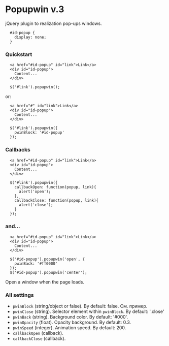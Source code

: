 # Popupwin v.3

jQuery plugin to realization pop-ups windows.

~~~~{.css}
  #id-popup {
    display: none;
  }
~~~~

### Quickstart

~~~~{.html}
  <a href="#id-popup" id="link">Link</a>
  <div id="id-popup">
    Content...
  </div>
~~~~
~~~~{.js}
  $('#link').popupwin();
~~~~

or:
~~~~{.html}
  <a href="#" id="link">Link</a>
  <div id="id-popup">
    Content...
  </div>
~~~~
~~~~{.js}
  $('#link').popupwin({
    pwinBlock: '#id-popup'
  });
~~~~

### Callbacks

~~~~{.html}
  <a href="#id-popup" id="link">Link</a>
  <div id="id-popup">
    Content...
  </div>
~~~~
~~~~{.js}
  $('#link').popupwin({
    callbackOpen: function(popup, link){
      alert('open');
    },
    callbackClose: function(popup, link){
      alert('close');
    }
  });
~~~~

### and...

~~~~{.html}
  <a href="#id-popup" id="link">Link</a>
  <div id="id-popup">
    Content...
  </div>
~~~~
~~~~{.js}
  $('#id-popup').popupwin('open', {
    pwinBack: '#ff0000'
  });
  $('#id-popup').popupwin('center');
~~~~
Open a window when the page loads.

### All settings
* `pwinBlock` (string/object or false).
By default: false. См. пример.
* `pwinClose` (string).
Selector element within `pwinBlock`. 
By default: '.close'
* `pwinBack` (string).
Background color.
By default: '#000'.
* `pwinOpacity` (float).
Opacity background.
By default: 0.3.
* `pwinSpeed` (integer).
Animation speed.
By default: 200.
* `callbackOpen` (callback).
* `callbackClose` (callback).